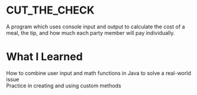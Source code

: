 # CUT_THE_CHECK
A program which uses console input and output to calculate the cost of a meal, the tip, and how much each party member will pay individually.

# What I Learned
How to combine user input and math functions in Java to solve a real-world issue <br >
Practice in creating and using custom methods <br >
